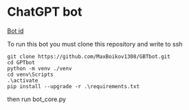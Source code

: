 # ChatGPT bot

[Bot id](https://t.me/GPT_YandLms_bot)

To run this bot you must clone this repository and write to ssh
```shell
git clone https://github.com/MaxBoikov1308/GBTbot.git
cd GPTbot
python -m venv ./venv
cd venv\Scripts
.\activate
pip install --upgrade -r .\requirements.txt
```
then run bot_core.py
